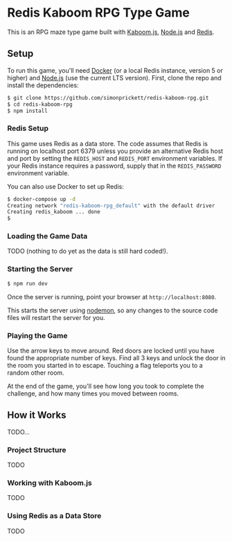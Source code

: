 # Redis Kaboom RPG Type Game

This is an RPG maze type game built with [Kaboom.js](https://kaboomjs.com/), [Node.js](https://nodejs.org/) and [Redis](https://redis.io).

## Setup

To run this game, you'll need [Docker](https://www.docker.com/) (or a local Redis instance, version 5 or higher) and [Node.js](https://nodejs.org/) (use the current LTS version).  First, clone the repo and install the dependencies:

```bash
$ git clone https://github.com/simonprickett/redis-kaboom-rpg.git
$ cd redis-kaboom-rpg
$ npm install
```

### Redis Setup

This game uses Redis as a data store.  The code assumes that Redis is running on localhost port 6379 unless you provide an alternative Redis host and port by setting the `REDIS_HOST` and `REDIS_PORT` environment variables.  If your Redis instance requires a password, supply that in the `REDIS_PASSWORD` environment variable.

You can also use Docker to set up Redis:

```bash
$ docker-compose up -d
Creating network "redis-kaboom-rpg_default" with the default driver
Creating redis_kaboom ... done
$
```

### Loading the Game Data

TODO (nothing to do yet as the data is still hard coded!).

### Starting the Server

```bash
$ npm run dev
```

Once the server is running, point your browser at `http://localhost:8080`.

This starts the server using [nodemon](https://www.npmjs.com/package/nodemon), so any changes to the source code files will restart the server for you.

### Playing the Game

Use the arrow keys to move around.  Red doors are locked until you have found the appropriate number of keys.  Find all 3 keys and unlock the door in the room you started in to escape.  Touching a flag teleports you to a random other room.

At the end of the game, you'll see how long you took to complete the challenge, and how many times you moved between rooms.

## How it Works

TODO...

### Project Structure

TODO

### Working with Kaboom.js

TODO

### Using Redis as a Data Store

TODO
